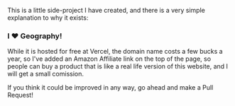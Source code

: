 This is a little side-project I have created, and there is a very simple explanation to why it exists:

### I ❤ Geography!

While it is hosted for free at Vercel, the domain name costs a few bucks a year, so I've added an Amazon Affiliate link on the top of the page, so people can buy a product that is like a real life version of this website, and I will get a small comission.

If you think it could be improved in any way, go ahead and make a Pull Request! 
